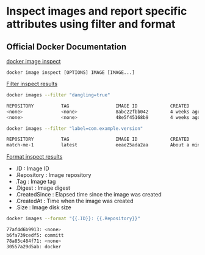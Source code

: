 # Inspect images and report specific attributes using filter and format

## Official Docker Documentation
[docker image inspect](https://docs.docker.com/engine/reference/commandline/image_inspect/)  

```docker image inspect [OPTIONS] IMAGE [IMAGE...]```

[Filter inspect results](https://docs.docker.com/engine/reference/commandline/images/#filtering)  

```bash
docker images --filter "dangling=true"

REPOSITORY          TAG                 IMAGE ID            CREATED             SIZE
<none>              <none>              8abc22fbb042        4 weeks ago         0 B
<none>              <none>              48e5f45168b9        4 weeks ago         2.489 MB

docker images --filter "label=com.example.version"

REPOSITORY          TAG                 IMAGE ID            CREATED              SIZE
match-me-1          latest              eeae25ada2aa        About a minute ago   188.3 MB
```

[Format inspect results](https://docs.docker.com/engine/reference/commandline/images/#format-the-output)  

- .ID :	Image ID
- .Repository :	Image repository
- .Tag : Image tag
- .Digest :	Image digest
- .CreatedSince	: Elapsed time since the image was created
- .CreatedAt : Time when the image was created
- .Size	: Image disk size

```bash
docker images --format "{{.ID}}: {{.Repository}}"

77af4d6b9913: <none>
b6fa739cedf5: committ
78a85c484f71: <none>
30557a29d5ab: docker
```